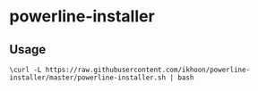 # powerline-installer

## Usage
`\curl -L https://raw.githubusercontent.com/ikhoon/powerline-installer/master/powerline-installer.sh | bash`
